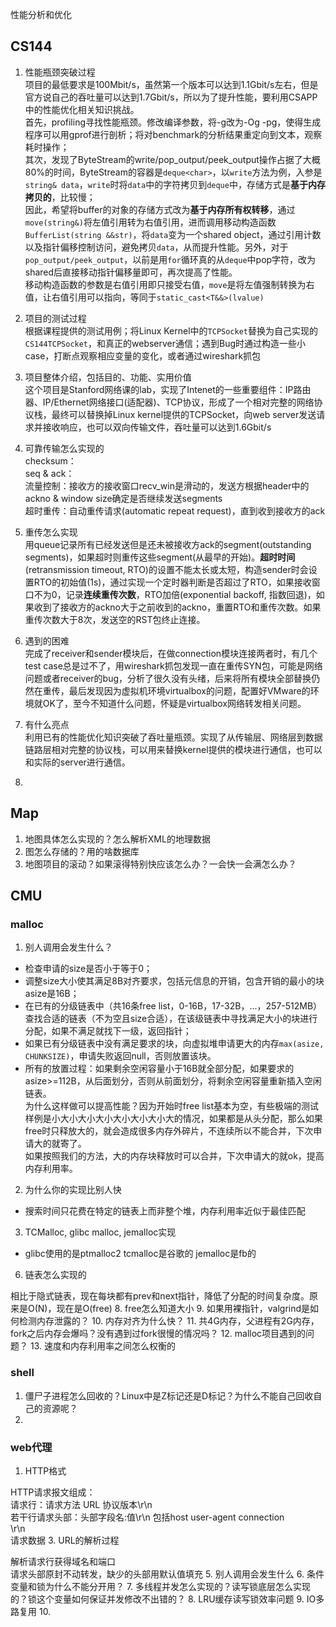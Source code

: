 性能分析和优化
## CS144
1. 性能瓶颈突破过程  
项目的最低要求是100Mbit/s，虽然第一个版本可以达到1.1Gbit/s左右，但是官方说自己的吞吐量可以达到1.7Gbit/s，所以为了提升性能，要利用CSAPP中的性能优化相关知识挑战。  
首先，profiling寻找性能瓶颈。修改编译参数，将-g改为-Og -pg，使得生成程序可以用gprof进行剖析；将对benchmark的分析结果重定向到文本，观察耗时操作；  
其次，发现了ByteStream的write/pop_output/peek_output操作占据了大概80%的时间，ByteStream的容器是`deque<char>`，以`write`方法为例，入参是`string& data`，`write`时将`data`中的字符拷贝到`deque`中，存储方式是**基于内存拷贝的**，比较慢；  
因此，希望将buffer的对象的存储方式改为**基于内存所有权转移**，通过`move(string&)`将左值引用转为右值引用，进而调用移动构造函数`BufferList(string &&str)`，将`data`变为一个shared object，通过引用计数以及指针偏移控制访问，避免拷贝`data`，从而提升性能。另外，对于`pop_output/peek_output`，以前是用`for`循环真的从`deque`中pop字符，改为shared后直接移动指针偏移量即可，再次提高了性能。  
移动构造函数的参数是右值引用即只接受右值，`move`是将左值强制转换为右值，让右值引用可以指向，等同于`static_cast<T&&>(lvalue)`
3. 项目的测试过程  
根据课程提供的测试用例；将Linux Kernel中的`TCPSocket`替换为自己实现的`CS144TCPSocket`，和真正的webserver通信；遇到Bug时通过构造一些小case，打断点观察相应变量的变化，或者通过wireshark抓包
5. 项目整体介绍，包括目的、功能、实用价值  
这个项目是Stanford网络课的lab，实现了Intenet的一些重要组件：IP路由器、IP/Ethernet网络接口(适配器)、TCP协议，形成了一个相对完整的网络协议栈，最终可以替换掉Linux kernel提供的TCPSocket，向web server发送请求并接收响应，也可以双向传输文件，吞吐量可以达到1.6Gbit/s
7. 可靠传输怎么实现的  
checksum：  
seq & ack：  
流量控制：接收方的接收窗口recv_win是滑动的，发送方根据header中的ackno & window size确定是否继续发送segments  
超时重传：自动重传请求(automatic repeat request)，直到收到接收方的ack

9. 重传怎么实现  
用queue记录所有已经发送但是还未被接收方ack的segment(outstanding segments)，如果超时则重传这些segment(从最早的开始)。**超时时间**(retransmission timeout, RTO)的设置不能太长或太短，构造sender时会设置RTO的初始值(1s)，通过实现一个定时器判断是否超过了RTO，如果接收窗口不为0，记录**连续重传次数**，RTO加倍(exponential backoff, 指数回退)，如果收到了接收方的ackno大于之前收到的ackno，重置RTO和重传次数。如果重传次数大于8次，发送空的RST包终止连接。

11. 遇到的困难  
完成了receiver和sender模块后，在做connection模块连接两者时，有几个test case总是过不了，用wireshark抓包发现一直在重传SYN包，可能是网络问题或者receiver的bug，分析了很久没有头绪，后来将所有模块全部替换仍然在重传，最后发现因为虚拟机环境virtualbox的问题，配置好VMware的环境就OK了，至今不知道什么问题，怀疑是virtualbox网络转发相关问题。

13. 有什么亮点  
利用已有的性能优化知识突破了吞吐量瓶颈。实现了从传输层、网络层到数据链路层相对完整的协议栈，可以用来替换kernel提供的模块进行通信，也可以和实际的server进行通信。

15. 

## Map
1. 地图具体怎么实现的？怎么解析XML的地理数据
2. 图怎么存储的？用的啥数据库
3. 地图项目的滚动？如果滚得特别快应该怎么办？一会快一会满怎么办？

## CMU
### malloc
1. 别人调用会发生什么？
 - 检查申请的size是否小于等于0；
 - 调整size大小使其满足8B对齐要求，包括元信息的开销，包含开销的最小的块asize是16B；
 - 在已有的分级链表中（共16条free list，0-16B，17-32B，...，257-512MB）查找合适的链表（不为空且size合适），在该级链表中寻找满足大小的块进行分配，如果不满足就找下一级，返回指针；
 - 如果已有分级链表中没有满足要求的块，向虚拟堆申请更大的内存`max(asize, CHUNKSIZE)`，申请失败返回null，否则放置该块。
 - 所有的放置过程：如果剩余空闲容量小于16B就全部分配，如果要求的asize>=112B，从后面划分，否则从前面划分，将剩余空闲容量重新插入空闲链表。  
   为什么这样做可以提高性能？因为开始时free list基本为空，有些极端的测试样例是小大小大小大小大小大小大小大的情况，如果都是从头分配，那么如果free时只释放大的，就会造成很多内存外碎片，不连续所以不能合并，下次申请大的就寄了。  
   如果按照我们的方法，大的内存块释放时可以合并，下次申请大的就ok，提高内存利用率。  
2. 为什么你的实现比别人快
 - 搜索时间只花费在特定的链表上而非整个堆，内存利用率近似于最佳匹配
3. TCMalloc, glibc malloc, jemalloc实现
 - glibc使用的是ptmalloc2 tcmalloc是谷歌的 jemalloc是fb的

6. 链表怎么实现的

相比于隐式链表，现在每块都有prev和next指针，降低了分配的时间复杂度。原来是O(N)，现在是O(free)
8. free怎么知道大小
9. 如果用裸指针，valgrind是如何检测内存泄露的？
10. 内存对齐为什么快？
11. 共4G内存，父进程有2G内存，fork之后内存会爆吗？没有遇到过fork很慢的情况吗？
12. malloc项目遇到的问题？
13. 速度和内存利用率之间怎么权衡的

### shell
1. 僵尸子进程怎么回收的？Linux中是Z标记还是D标记？为什么不能自己回收自己的资源呢？
2. 

### web代理
1. HTTP格式

 HTTP请求报文组成：  
   请求行：请求方法 URL 协议版本\r\n  
若干行请求头部：头部字段名:值\r\n 包括host user-agent connection  
   \r\n  
   请求数据
3. URL的解析过程

解析请求行获得域名和端口  
   请求头部原封不动转发，缺少的头部用默认值填充
5. 别人调用会发生什么
6. 条件变量和锁为什么不能分开用？
7. 多线程并发怎么实现的？读写锁底层怎么实现的？锁这个变量如何保证并发修改不出错的？
8. LRU缓存读写锁效率问题
9. IO多路复用
10. 
